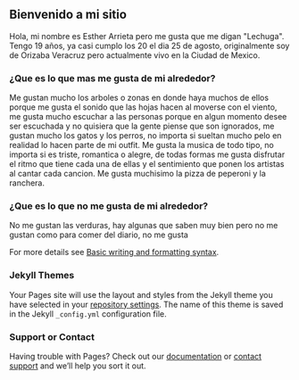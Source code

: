 ## Bienvenido a mi sitio

Hola, mi nombre es Esther Arrieta pero me gusta que me digan "Lechuga". Tengo 19 años, ya casi cumplo los 20 el dia 25 de agosto, originalmente soy de Orizaba Veracruz pero actualmente vivo en la Ciudad de Mexico. 


### ¿Que es lo que mas me gusta de mi alrededor?

Me gustan mucho los arboles o zonas en donde haya muchos de ellos porque me gusta el sonido que las hojas hacen al moverse con el viento, me gusta mucho escuchar a las personas porque en algun momento desee ser escuchada y no quisiera que la gente piense que son ignorados, me gustan mucho los gatos y los perros, no importa si sueltan mucho pelo en realidad lo hacen parte de mi outfit. Me gusta la musica de todo tipo, no importa si es triste, romantica o alegre, de todas formas me gusta disfrutar el ritmo que tiene cada una de ellas y el sentimiento que ponen los artistas al cantar cada cancion. Me gusta muchisimo la pizza de peperoni y la ranchera.


### ¿Que es lo que no me gusta de mi alrededor?

No me gustan las verduras, hay algunas que saben muy bien pero no me gustan como para comer del diario, no me gusta

For more details see [Basic writing and formatting syntax](https://docs.github.com/en/github/writing-on-github/getting-started-with-writing-and-formatting-on-github/basic-writing-and-formatting-syntax).

### Jekyll Themes

Your Pages site will use the layout and styles from the Jekyll theme you have selected in your [repository settings](https://github.com/EstherAL2508/EstherAL2508.github.io/settings/pages). The name of this theme is saved in the Jekyll `_config.yml` configuration file.

### Support or Contact

Having trouble with Pages? Check out our [documentation](https://docs.github.com/categories/github-pages-basics/) or [contact support](https://support.github.com/contact) and we’ll help you sort it out.
